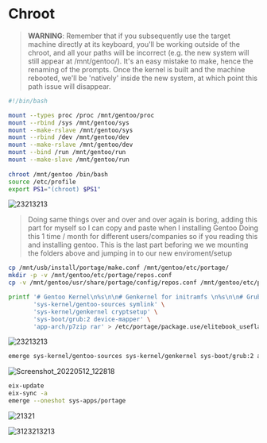 # Chroot

> **WARNING**: Remember that if you subsequently use the target machine directly at its keyboard, you'll be working outside of the chroot, and all your paths will be incorrect (e.g. the new system will still appear at /mnt/gentoo/). It's an easy mistake to make, hence the renaming of the prompts. Once the kernel is built and the machine rebooted, we'll be 'natively' inside the new system, at which point this path issue will disappear.

``` bash
#!/bin/bash

mount --types proc /proc /mnt/gentoo/proc
mount --rbind /sys /mnt/gentoo/sys
mount --make-rslave /mnt/gentoo/sys
mount --rbind /dev /mnt/gentoo/dev
mount --make-rslave /mnt/gentoo/dev
mount --bind /run /mnt/gentoo/run
mount --make-slave /mnt/gentoo/run 
    
chroot /mnt/gentoo /bin/bash
source /etc/profile
export PS1="(chroot) $PS1"
``` 
![23213213](https://user-images.githubusercontent.com/26827453/168069798-7c238f62-d353-4fc2-a1cf-081524512981.png)



> Doing same things over and over and over again is boring, adding this part for myself so I can copy and paste when I installing Gentoo 
Doing this 1 time / month for different users/companies so if you reading this and installing gentoo. 
This is the last part beforing we we mounting the folders above and jumping in to our new enviroment/setup

``` bash
cp /mnt/usb/install/portage/make.conf /mnt/gentoo/etc/portage/
mkdir -p -v /mnt/gentoo/etc/portage/repos.conf 
cp -v /mnt/gentoo/usr/share/portage/config/repos.conf /mnt/gentoo/etc/portage/repos.conf/gentoo.conf
```

``` bash
printf '# Gentoo Kernel\n%s\n\n# Genkernel for initramfs \n%s\n\n# Grub:2 as bootloader\n%s\n\n' \
       'sys-kernel/gentoo-sources symlink' \
       'sys-kernel/genkernel cryptsetup' \
       'sys-boot/grub:2 device-mapper' \
       'app-arch/p7zip rar' > /etc/portage/package.use/elitebook_useflags 
``` 

![23213213](https://user-images.githubusercontent.com/26827453/168069798-7c238f62-d353-4fc2-a1cf-081524512981.png)

``` bash
emerge sys-kernel/gentoo-sources sys-kernel/genkernel sys-boot/grub:2 app-portage/gentoolkit app-editors/vim sys-apps/ripgrep-all sys-process/parallel  sys-fs/cryptsetup wpa_supplicant net-analyzer/netcat  app-arch/atool app-arch/p7zip
```

![Screenshot_20220512_122818](https://user-images.githubusercontent.com/26827453/168074931-ed69c98d-d842-4c2a-87c8-05e63aaa4954.png)


```bash
eix-update
eix-sync -a
emerge --oneshot sys-apps/portage
```
![21321](https://user-images.githubusercontent.com/26827453/168071643-19305b7a-d504-4a82-bd71-73ac59e73f89.png)

![3123213213](https://user-images.githubusercontent.com/26827453/168075079-5b49512d-8d33-4ea0-9ab0-18d36690728f.png)






